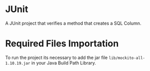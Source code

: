 # JUnit
A JUnit project that verifies a method that creates a SQL Column. 

# Required Files Importation
To run the project its necessary to add the jar file `lib/mockito-all-1.10.19.jar` in your Java Build Path Library.
